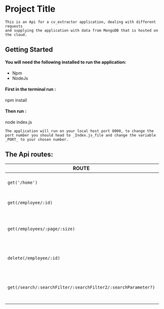 # Project Title
 ```
This is an Api for a cv_extractor application, dealing with different requests
and supplying the application with data from MongoDB that is hosted on the cloud.
```
## Getting Started

#### You will need the following installed to run the application:
- Npm
- NodeJs

#### First in the terminal run :
npm install
#### Then run :
node index.js

```
The application will run on your local host port 8000, to change the port number you should head to _Index.js_file and change the variable _PORT_ to your chosen number.

```
## The Api routes:
 **ROUTE**  |  **FUNCTION**
--|--
  `get('/home')`|  get all the employees data
  `get(/employee/:id)`|  get employee data by id.
  `get(/employees/:page/:size)`|  get SIZE of employees data for a certain page.
  `delete(/employee/:id)`|  delete an employee of a certain id.
`get(/search/:searchFilter/:searchFilter2/:searchParameter?)`  |  search by a certain filter and add the value.
